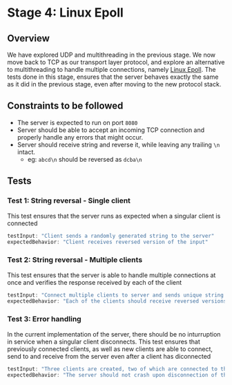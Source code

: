 # Stage 4: Linux Epoll

## Overview 
We have explored UDP and multithreading in the previous stage. We now move back to TCP as our transport layer protocol, and explore an alternative to multithreading to handle multiple connections, namely [Linux Epoll](https://en.wikipedia.org/wiki/Epoll). The tests done in this stage, ensures that the server behaves exactly the same as it did in the previous stage, even after moving to the new protocol stack.

## Constraints to be followed
- The server is expected to run on port `8080`
- Server should be able to accept an incoming TCP connection and properly handle any errors that might occur.
- Server should receive string and reverse it, while leaving any trailing `\n` intact.
    - eg: `abcd\n` should be reversed as `dcba\n`


## Tests

### Test 1: String reversal - Single client
This test ensures that the server runs as expected when a singular client is connected
```js
testInput: "Client sends a randomly generated string to the server"
expectedBehavior: "Client receives reversed version of the input"
```
### Test 2: String reversal - Multiple clients
This test ensures that the server is able to handle multiple connections at once and verifies the response received by each of the client
```js
testInput: "Connect multiple clients to server and sends unique string simultaneously"
expectedBehavior: "Each of the clients should receive reversed versions of their input"
```

### Test 3: Error handling
In the current implementation of the server, there should be no inturruption in service when a singular client disconnects. This test ensures that previously connected clients, as well as new clients are able to connect, send to and receive from the server even after a client has diconnected
```js
testInput: "Three clients are created, two of which are connected to the server. One of them is forcefully terminated. Upon successfuly termination of the client, the third client connects to server"
expectedBehavior: "The server should not crash upon disconnection of the client. Both the previous and the new client should be able to send and receive strings, which are tested."
```
